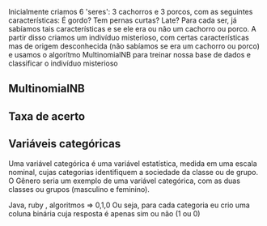 Inicialmente criamos 6 'seres': 3 cachorros e 3 porcos, com as seguintes características: É gordo? Tem pernas curtas? Late? 
Para cada ser, já sabíamos tais características e se ele era ou não um cachorro ou porco. A partir disso criamos um indivíduo misterioso, com certas características mas de origem desconhecida (não sabíamos se era um cachorro ou porco) e usamos o algorítmo MultinomialNB para treinar nossa base de dados e classificar o indivíduo misterioso

## MultinomialNB

## Taxa de acerto

## Variáveis categóricas 

Uma variável categórica é uma variável estatística, medida em uma escala nominal, cujas categorias identifiquem a sociedade da classe ou de grupo. O Gênero seria um exemplo de uma variável categórica, com as duas classes ou grupos (masculino e feminino).

Java, ruby , algoritmos => 0,1,0
Ou seja, para cada  categoria eu crio uma coluna binária cuja resposta é apenas sim ou não (1 ou 0)